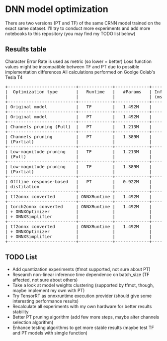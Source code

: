 # DNN model optimization

There are two versions (PT and TF) of the same CRNN model trained on the exact same dataset.
I'll try to conduct more experiments and add more notebooks to this repository (you may find my TODO list below)

## Results table
Character Error Rate is used as metric (so lower = better)
Loss function values might be incompatible between TF and PT due to possible implementation differences
All calculations performed on Goolge Colab's Tesla T4
<pre>
+--------------------------+-------------+-------------+-----------------+------------+---------------+-------------------------+
|  Optimization type       |   Runtime   |   #Params   | Inference time  | Loss value | Metric value  | Saved model size (KB)   |
|                          |             |             | (ms per batch)  |            |               |                         |
+--------------------------+-------------+-------------+-----------------+------------+---------------+-------------------------+
| Original model           |   TF        |   1.492M    |     53.708      |  0.293844  |   0.002215    |       17_623 (h5)       |
+--------------------------+-------------+-------------+-----------------+------------+---------------+-------------------------+
| Original model           |   PT        |   1.492M    |     3.886       |  14.04322  |   0.049891    |  5849 (state dict .pt)  |
+--------------------------+-------------+-------------+-----------------+------------+---------------+-------------------------+
| Channels pruning (Full)  |   PT        |   1.213M    |     3.432       |  14.10033  |   0.050777    |           ????          |
+--------------------------+-------------+-------------+-----------------+------------+---------------+-------------------------+
| Channels pruning         |   PT        |   1.389M    |     3.161       |  14.0428   |   0.049154    |  5694 (state dict .pt)  |
| (Partial)                |             |             |                 |            |               |                         |
+--------------------------+-------------+-------------+-----------------+------------+---------------+-------------------------+
| Low-magnitude pruning    |   TF        |   1.213M    |     41.095      |  0.478418  |   0.009486    |           ????          |
| (Full)                   |             |             |                 |            |               |                         |
+--------------------------+-------------+-------------+-----------------+------------+---------------+-------------------------+
| Low-magnitude pruning    |   TF        |   1.389M    |     42.377      |  0.348688  |   0.007657    |           ????          |
| (Partial)                |             |             |                 |            |               |                         |
+--------------------------+-------------+-------------+-----------------+------------+---------------+-------------------------+
| Offline response-based   |   PT        |   0.922M    |     2.026       |  14.102808 |   0.057071    |  3779 (state dict .pt)  |
| distilation              |             |             |                 |            |               |                         |
+--------------------------+-------------+-------------+-----------------+------------+---------------+-------------------------+
| tf2onnx converted        | ONNXRuntime |   1.492M    |     29.454      |  0.293844  |   0.002215    |           5835          |
+--------------------------+-------------+-------------+-----------------+------------+---------------+-------------------------+
| torch2onnx converted     | ONNXRuntime |   1.492M    |     8.122       |  0.611737  |   0.047295    |           5849          |
| + ONNXOptimizer          |             |             |                 |            |               |                         |
| + ONNXSimplifier         |             |             |                 |            |               |                         |
+--------------------------+-------------+-------------+-----------------+------------+---------------+-------------------------+
| tf2onnx converted        | ONNXRuntime |   1.492M    |     28.541      |  0.293844  |   0.002215    |           5837          |
| + ONNXOptimizer          |             |             |                 |            |               |                         |
| + ONNXSimplifier         |             |             |                 |            |               |                         |
+--------------------------+-------------+-------------+-----------------+------------+---------------+-------------------------+
</pre>

## TODO List

* Add quantization experiments (tfmot supported, not sure about PT)
* Research non-linear inference time dependence on batch_size (TF affected, not sure about others)
* Take a look at model weights clustering (supported by tfmot, though, maybe implement my own with PT)
* Try TensorRT as onnxruntime execution provider (should give some interesting performance results)
* Recalculate all experiments with my own hardware for better results stability
* Better PT pruning algorithm (add few more steps, maybe alter channels selection algorithm)
* Enhance testing algorithms to get more stable results (maybe test TF and PT models with simgle function)

